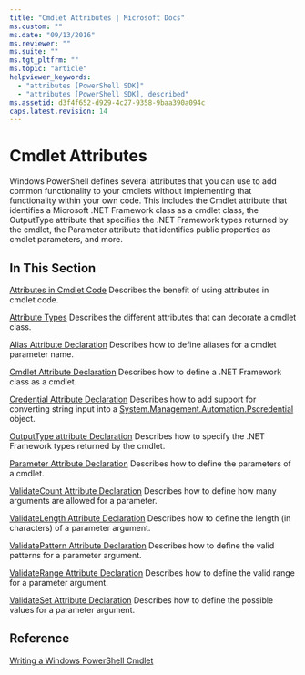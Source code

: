 ```yaml
---
title: "Cmdlet Attributes | Microsoft Docs"
ms.custom: ""
ms.date: "09/13/2016"
ms.reviewer: ""
ms.suite: ""
ms.tgt_pltfrm: ""
ms.topic: "article"
helpviewer_keywords:
  - "attributes [PowerShell SDK]"
  - "attributes [PowerShell SDK], described"
ms.assetid: d3f4f652-d929-4c27-9358-9baa390a094c
caps.latest.revision: 14
---
```

# Cmdlet Attributes

Windows PowerShell defines several attributes that you can use to add common functionality to your cmdlets without implementing that functionality within your own code. This includes the Cmdlet attribute that identifies a Microsoft .NET Framework class as a cmdlet class, the OutputType attribute that specifies the .NET Framework types returned by the cmdlet, the Parameter attribute that identifies public properties as cmdlet parameters, and more.

## In This Section

 [Attributes in Cmdlet Code](./attributes-in-cmdlet-code.md)
 Describes the benefit of using attributes in cmdlet code.

 [Attribute Types](./attribute-types.md)
 Describes the different attributes that can decorate a cmdlet class.

 [Alias Attribute Declaration](./alias-attribute-declaration.md)
 Describes how to define aliases for a cmdlet parameter name.

 [Cmdlet Attribute Declaration](./cmdlet-attribute-declaration.md)
 Describes how to define a .NET Framework class as a cmdlet.

 [Credential Attribute Declaration](./credential-attribute-declaration.md)
 Describes how to add support for converting string input into a [System.Management.Automation.Pscredential](/dotnet/api/System.Management.Automation.PSCredential) object.

 [OutputType attribute Declaration](./outputtype-attribute-declaration.md)
 Describes how to specify the .NET Framework types returned by the cmdlet.

 [Parameter Attribute Declaration](./parameter-attribute-declaration.md)
 Describes how to define the parameters of a cmdlet.

 [ValidateCount Attribute Declaration](./validatecount-attribute-declaration.md)
 Describes how to define how many arguments are allowed for a parameter.

 [ValidateLength Attribute Declaration](./validatelength-attribute-declaration.md)
 Describes how to define the length (in characters) of a parameter argument.

 [ValidatePattern Attribute Declaration](./validatepattern-attribute-declaration.md)
 Describes how to define the valid patterns for a parameter argument.

 [ValidateRange Attribute Declaration](./validaterange-attribute-declaration.md)
 Describes how to define the valid range for a parameter argument.

 [ValidateSet Attribute Declaration](./validateset-attribute-declaration.md)
 Describes how to define the possible values for a parameter argument.

## Reference

 [Writing a Windows PowerShell Cmdlet](./writing-a-windows-powershell-cmdlet.md)
